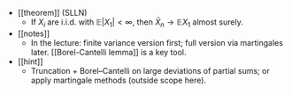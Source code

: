 - [[theorem]] (SLLN)
  - If $X_i$ are i.i.d. with $\mathbb{E}|X_1|<\infty$, then $\bar{X}_n\to \mathbb{E}X_1$ almost surely.
- [[notes]]
  - In the lecture: finite variance version first; full version via martingales later. [[Borel-Cantelli lemma]] is a key tool.
- [[hint]]
  - Truncation + Borel–Cantelli on large deviations of partial sums; or apply martingale methods (outside scope here).